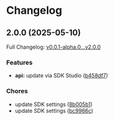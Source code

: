 # Changelog

## 2.0.0 (2025-05-10)

Full Changelog: [v0.0.1-alpha.0...v2.0.0](https://github.com/vern-so/sdk-typescript/compare/v0.0.1-alpha.0...v2.0.0)

### Features

* **api:** update via SDK Studio ([b458df7](https://github.com/vern-so/sdk-typescript/commit/b458df75d6dae493ac532557d034d110bbd2e763))


### Chores

* update SDK settings ([8b005b1](https://github.com/vern-so/sdk-typescript/commit/8b005b15f7b5c988cbc9e8e6b17ecc16fef36eec))
* update SDK settings ([bc9966c](https://github.com/vern-so/sdk-typescript/commit/bc9966c7e308cdf1e3970fb932ba549220720e6a))
